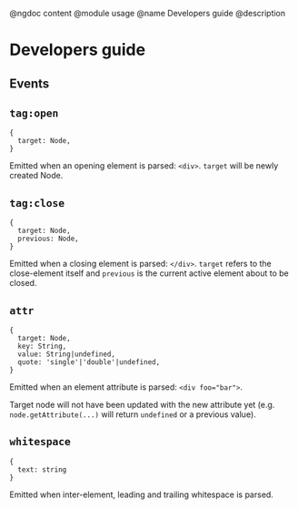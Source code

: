 @ngdoc content
@module usage
@name Developers guide
@description

Developers guide
================

Events
------

`tag:open`
----------

```
{
  target: Node,
}
```

Emitted when an opening element is parsed: `<div>`. `target` will be
newly created Node.

`tag:close`
-----------

```
{
  target: Node,
  previous: Node,
}
```

Emitted when a closing element is parsed: `</div>`. `target` refers to
the close-element itself and `previous` is the current active element
about to be closed.

`attr`
------

```
{
  target: Node,
  key: String,
  value: String|undefined,
  quote: 'single'|'double'|undefined,
}
```

Emitted when an element attribute is parsed: `<div foo="bar">`.

Target node will not have been updated with the new attribute yet
(e.g. `node.getAttribute(...)` will return `undefined` or a previous
value).

`whitespace`
------------

```
{
  text: string
}
```

Emitted when inter-element, leading and trailing whitespace is parsed.

